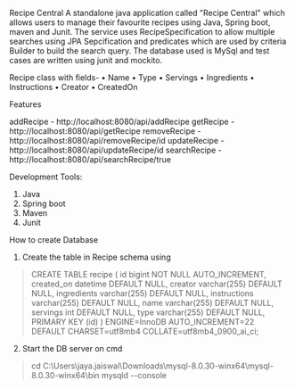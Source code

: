 Recipe Central
A standalone java application called "Recipe Central" which allows users to manage their favourite recipes using Java, Spring boot, maven and Junit. The service uses RecipeSpecification to allow multiple searches using JPA Sepcification and predicates which are used by criteria Builder to build the search query. The database used is MySql and test cases are written using junit and mockito.

Recipe class with fields-
•	Name
•	Type
•	Servings
•	Ingredients
•	Instructions
•	Creator
•	CreatedOn


Features

addRecipe - http://localhost:8080/api/addRecipe
getRecipe - http://localhost:8080/api/getRecipe
removeRecipe - http://localhost:8080/api/removeRecipe/id
updateRecipe - http://localhost:8080/api/updateRecipe/id
searchRecipe - http://localhost:8080/api/searchRecipe/true

Development Tools:
1. Java
2. Spring boot
3. Maven
4. Junit

How to create Database 

1. Create the table in Recipe schema using

> CREATE TABLE recipe ( id bigint NOT NULL AUTO_INCREMENT, created_on datetime DEFAULT NULL, creator varchar(255) DEFAULT NULL, ingredients varchar(255) DEFAULT NULL, instructions varchar(255) DEFAULT NULL, name varchar(255) DEFAULT NULL, servings int DEFAULT NULL, type varchar(255) DEFAULT NULL, PRIMARY KEY (id) ) ENGINE=InnoDB AUTO_INCREMENT=22 DEFAULT CHARSET=utf8mb4 COLLATE=utf8mb4_0900_ai_ci;

2. Start the DB server on cmd

> cd C:\Users\jaya.jaiswal\Downloads\mysql-8.0.30-winx64\mysql-8.0.30-winx64\bin 
> mysqld --console
